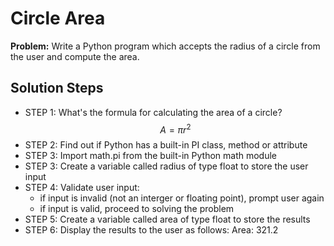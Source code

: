 # Circle Area

**Problem:** Write a Python program which accepts the radius of a circle from
the user and compute the area.

## Solution Steps

- STEP 1: What's the formula for calculating the area of a circle?
$$A=\pi{r^2}$$
- STEP 2: Find out if Python has a built-in PI class, method or attribute
- STEP 3: Import math.pi from the built-in Python math module
- STEP 3: Create a variable called radius of type float to store the user input
- STEP 4: Validate user input:
  - if input is invalid (not an interger or floating point), prompt user again
  - if input is valid, proceed to solving the problem
- STEP 5: Create a variable called area of type float to store the results
- STEP 6: Display the results to the user as follows: Area: 321.2
